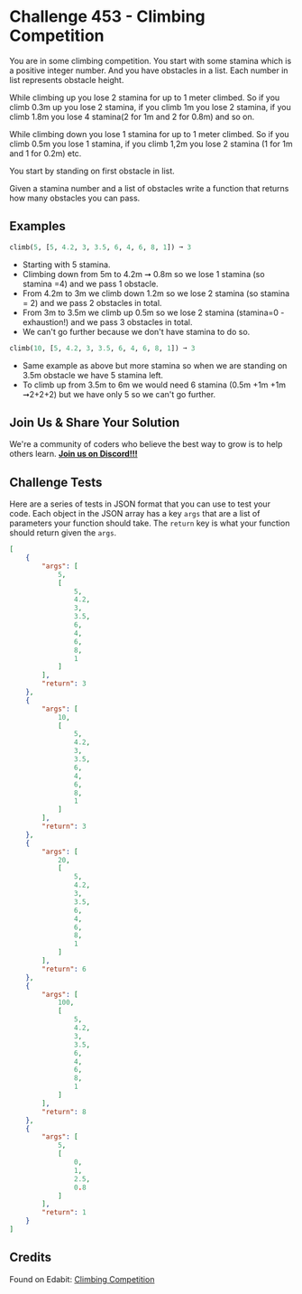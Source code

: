 # Challenge 453 - Climbing Competition

You are in some climbing competition. You start with some stamina which is a positive integer number. And you have obstacles in a list. Each number in list represents obstacle height.

While climbing up you lose 2 stamina for up to 1 meter climbed. So if you climb 0.3m up you lose 2 stamina, if you climb 1m you lose 2 stamina, if you climb 1.8m you lose 4 stamina(2 for 1m and 2 for 0.8m) and so on.

While climbing down you lose 1 stamina for up to 1 meter climbed. So if you climb 0.5m you lose 1 stamina, if you climb 1,2m you lose 2 stamina (1 for 1m and 1 for 0.2m) etc.

You start by standing on first obstacle in list.

Given a stamina number and a list of obstacles write a function that returns how many obstacles you can pass.

## Examples
```python
climb(5, [5, 4.2, 3, 3.5, 6, 4, 6, 8, 1]) ➞ 3
```
- Starting with 5 stamina.
- Climbing down from 5m to 4.2m ➞ 0.8m so we lose 1 stamina (so stamina =4) and we pass 1 obstacle.
- From 4.2m to 3m we climb down 1.2m so we lose 2 stamina (so stamina = 2) and we pass 2 obstacles in total.
- From 3m to 3.5m we climb up 0.5m so we lose 2 stamina (stamina=0 - exhaustion!) and we pass 3 obstacles in total.
- We can't go further because we don't have stamina to do so.
```python
climb(10, [5, 4.2, 3, 3.5, 6, 4, 6, 8, 1]) ➞ 3
```
- Same example as above but more stamina so when we are standing on 3.5m obstacle we have 5 stamina left.
- To climb up from 3.5m to 6m we would need 6 stamina (0.5m +1m +1m ➞2+2+2) but we have only 5 so we can't go further.

## Join Us & Share Your Solution

We're a community of coders who believe the best way to grow is to help others learn. **[Join us on Discord!!!]("https"://discord.gg/sfHykntuGy)**

## Challenge Tests

Here are a series of tests in JSON format that you can use to test your code. Each object in the JSON array has a key `args` that are a list of parameters your function should take. The `return` key is what your function should return given the `args`. 
```json
[
    {
        "args": [
            5,
            [
                5,
                4.2,
                3,
                3.5,
                6,
                4,
                6,
                8,
                1
            ]
        ],
        "return": 3
    },
    {
        "args": [
            10,
            [
                5,
                4.2,
                3,
                3.5,
                6,
                4,
                6,
                8,
                1
            ]
        ],
        "return": 3
    },
    {
        "args": [
            20,
            [
                5,
                4.2,
                3,
                3.5,
                6,
                4,
                6,
                8,
                1
            ]
        ],
        "return": 6
    },
    {
        "args": [
            100,
            [
                5,
                4.2,
                3,
                3.5,
                6,
                4,
                6,
                8,
                1
            ]
        ],
        "return": 8
    },
    {
        "args": [
            5,
            [
                0,
                1,
                2.5,
                0.8
            ]
        ],
        "return": 1
    }
]
```
## Credits

Found on Edabit: [Climbing Competition](https://edabit.com/challenge/Q7oecYfjkq7tHwPoA)

